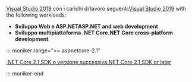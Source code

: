 <span data-ttu-id="6956a-101">[Visual Studio 2019](https://visualstudio.microsoft.com/downloads/?utm_medium=microsoft&utm_source=docs.microsoft.com&utm_campaign=inline+link&utm_content=download+vs2019) con i carichi di lavoro seguenti:</span><span class="sxs-lookup"><span data-stu-id="6956a-101">[Visual Studio 2019](https://visualstudio.microsoft.com/downloads/?utm_medium=microsoft&utm_source=docs.microsoft.com&utm_campaign=inline+link&utm_content=download+vs2019) with the following workloads:</span></span>

* <span data-ttu-id="6956a-102">**Sviluppo Web e ASP.NET**</span><span class="sxs-lookup"><span data-stu-id="6956a-102">**ASP.NET and web development**</span></span>
* <span data-ttu-id="6956a-103">**Sviluppo multipiattaforma .NET Core**</span><span class="sxs-lookup"><span data-stu-id="6956a-103">**.NET Core cross-platform development**</span></span>

::: moniker range=">= aspnetcore-2.1"

[<span data-ttu-id="6956a-104">.NET Core 2.1 SDK o versione successiva</span><span class="sxs-lookup"><span data-stu-id="6956a-104">.NET Core 2.1 SDK or later</span></span>](https://dotnet.microsoft.com/download)

::: moniker-end
